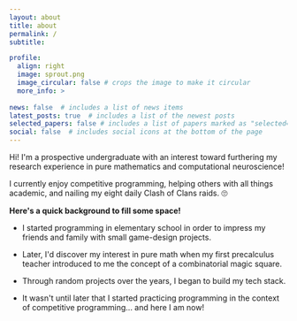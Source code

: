 ```yaml
---
layout: about
title: about
permalink: /
subtitle:

profile:
  align: right
  image: sprout.png
  image_circular: false # crops the image to make it circular
  more_info: >
  
news: false  # includes a list of news items
latest_posts: true  # includes a list of the newest posts
selected_papers: false # includes a list of papers marked as "selected={true}"
social: false  # includes social icons at the bottom of the page
---
```


Hi! I'm a prospective undergraduate with an interest toward furthering my research experience in pure mathematics and computational neuroscience!

I currently enjoy competitive programming, helping others with all things academic, and nailing my eight daily Clash of Clans raids. 🙄

**Here's a quick background to fill some space!**
- I started programming in elementary school in order to impress my friends and family with small game-design projects.

- Later, I'd discover my interest in pure math when my first precalculus teacher introduced to me the concept of a combinatorial magic square.

- Through random projects over the years, I began to build my tech stack.

- It wasn't until later that I started practicing programming in the context of competitive programming... and here I am now!